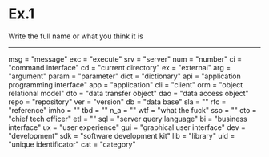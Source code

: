 # Ex.1 

Write the full name or what you think it is

----

msg = "message"
exc = "execute"
srv = "server"
num = "number"
ci = "command interface"
cd = "current directory"
ex = "external"
arg = "argument"
param = "parameter"
dict = "dictionary"
api = "application programming interface"
app = "application"
cli = "client"
orm = "object relational model"
dto = "data transfer object"
dao = "data access object"
repo = "repository"
ver = "version"
db = "data base"
sla = ""
rfc = "reference"
imho = ""
tbd = ""
n_a = ""
wtf = "what the fuck"
sso = ""
cto = "chief tech officer"
etl = ""
sql = "server query language"
bi = "business interface"
ux = "user experience"
gui = "graphical user interface"
dev = "development"
sdk = "software development kit"
lib = "library"
uid = "unique identificator"
cat = "category"

